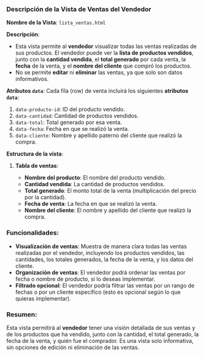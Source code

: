 ### Descripción de la Vista de **Ventas del Vendedor**

**Nombre de la Vista**: `lista_ventas.html`

**Descripción**:

- Esta vista permite al **vendedor** visualizar todas las ventas realizadas de sus productos. El vendedor puede ver la **lista de productos vendidos**, junto con la **cantidad vendida**, el **total generado** por cada venta, la **fecha** de la venta, y el **nombre del cliente** que compró los productos.
- No se permite **editar** ni **eliminar** las ventas, ya que solo son datos informativos.

**Atributos `data`**:
Cada fila (row) de venta incluirá los siguientes **atributos `data`**:

1. `data-producto-id`: ID del producto vendido.
2. `data-cantidad`: Cantidad de productos vendidos.
3. `data-total`: Total generado por esa venta.
4. `data-fecha`: Fecha en que se realizó la venta.
5. `data-cliente`: Nombre y apellido paterno del cliente que realizó la compra.

**Estructura de la vista**:

1. **Tabla de ventas**:

   - **Nombre del producto**: El nombre del producto vendido.
   - **Cantidad vendida**: La cantidad de productos vendidos.
   - **Total generado**: El monto total de la venta (multiplicación del precio por la cantidad).
   - **Fecha de venta**: La fecha en que se realizó la venta.
   - **Nombre del cliente**: El nombre y apellido del cliente que realizó la compra.

### Funcionalidades:

- **Visualización de ventas**: Muestra de manera clara todas las ventas realizadas por el vendedor, incluyendo los productos vendidos, las cantidades, los totales generados, la fecha de la venta, y los datos del cliente.
- **Organización de ventas**: El vendedor podrá ordenar las ventas por fecha o nombre de producto, si lo deseas implementar.
- **Filtrado opcional**: El vendedor podría filtrar las ventas por un rango de fechas o por un cliente específico (esto es opcional según lo que quieras implementar).

### Resumen:

Esta vista permitirá al **vendedor** tener una visión detallada de sus ventas y de los productos que ha vendido, junto con la cantidad, el total generado, la fecha de la venta, y quién fue el comprador. Es una vista solo informativa, sin opciones de edición ni eliminación de las ventas.
